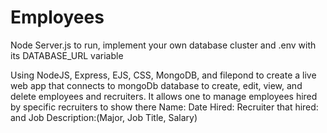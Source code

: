 # Employees
Node Server.js to run, implement your own database cluster and .env with its DATABASE_URL variable

Using NodeJS, Express, EJS, CSS, MongoDB, and filepond to create a live web app
that connects to mongoDb database to create, edit, view, and delete employees and recruiters.
It allows one to manage employees hired by specific recruiters to show there
Name: Date Hired: Recruiter that hired: and Job Description:(Major, Job Title, Salary) 
